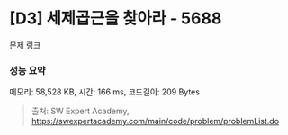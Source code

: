 # [D3] 세제곱근을 찾아라 - 5688 

[문제 링크](https://swexpertacademy.com/main/code/problem/problemDetail.do?contestProbId=AWXVyCaKugQDFAUo) 

### 성능 요약

메모리: 58,528 KB, 시간: 166 ms, 코드길이: 209 Bytes



> 출처: SW Expert Academy, https://swexpertacademy.com/main/code/problem/problemList.do